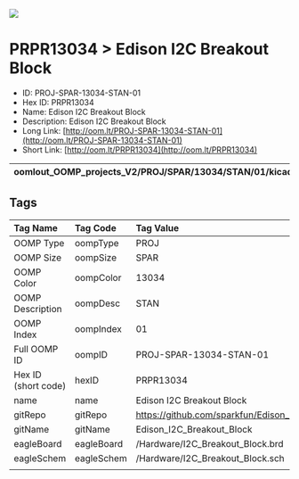 


  
![][im]
# PRPR13034 > Edison I2C Breakout Block

- ID: PROJ-SPAR-13034-STAN-01
- Hex ID: PRPR13034
- Name: Edison I2C Breakout Block
- Description: Edison I2C Breakout Block
- Long Link: [http://oom.lt/PROJ-SPAR-13034-STAN-01](http://oom.lt/PROJ-SPAR-13034-STAN-01)
- Short Link: [http://oom.lt/PRPR13034](http://oom.lt/PRPR13034)
  

|oomlout_OOMP_projects_V2/PROJ/SPAR/13034/STAN/01/kicadPcb3dFront.png|oomlout_OOMP_projects_V2/PROJ/SPAR/13034/STAN/01/kicadPcb3dBack.png|oomlout_OOMP_projects_V2/PROJ/SPAR/13034/STAN/01/kicadPcb3d.png||
| :---: | :---: | :---: | :---: |

## Tags
  

|Tag Name|Tag Code|Tag Value|
| :--- | :--- | :--- |
|OOMP Type|oompType|PROJ|
|OOMP Size|oompSize|SPAR|
|OOMP Color|oompColor|13034|
|OOMP Description|oompDesc|STAN|
|OOMP Index|oompIndex|01|
|Full OOMP ID|oompID|PROJ-SPAR-13034-STAN-01|
|Hex ID (short code)|hexID|PRPR13034|
|name|name|Edison I2C Breakout Block|
|gitRepo|gitRepo|https://github.com/sparkfun/Edison_I2C_Breakout_Block|
|gitName|gitName|Edison_I2C_Breakout_Block|
|eagleBoard|eagleBoard|/Hardware/I2C_Breakout_Block.brd|
|eagleSchem|eagleSchem|/Hardware/I2C_Breakout_Block.sch|
||||



[im]: PROJ/SPAR/13034/STAN/01/kicadPcb3d_450.png
